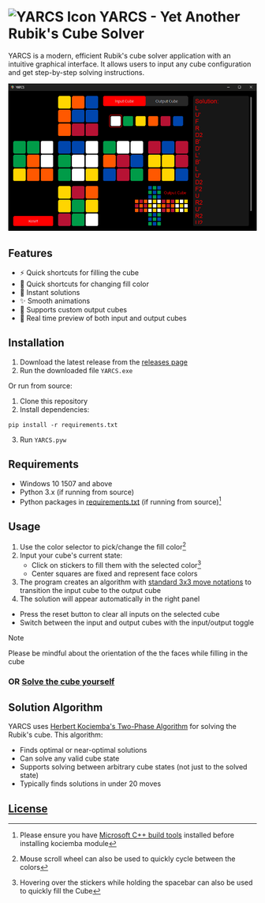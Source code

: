 # ![YARCS Icon](icon.ico) YARCS - Yet Another Rubik's Cube Solver

YARCS is a modern, efficient Rubik's cube solver application with an intuitive graphical interface. It allows users to input any cube configuration and get step-by-step solving instructions.

![preview](preview.png)

## Features

- ⚡ Quick shortcuts for filling the cube
- 🎨 Quick shortcuts for changing fill color
- 🚀 Instant solutions
- ✨ Smooth animations
- 🎲 Supports custom output cubes
- 🔄 Real time preview of both input and output cubes

## Installation

1. Download the latest release from the [releases page](https://github.com/singhmanasmay/YARCS/releases)
3. Run the downloaded file `YARCS.exe`

Or run from source:

1. Clone this repository
2. Install dependencies:
```
pip install -r requirements.txt
```
3. Run `YARCS.pyw`

## Requirements

- Windows 10 1507 and above
- Python 3.x (if running from source)
- Python packages in [requirements.txt](requirements.txt) (if running from source)[^1]

[^1]: Please ensure you have [Microsoft C++ build tools](https://visualstudio.microsoft.com/visual-cpp-build-tools/) installed before installing kociemba module

## Usage

1. Use the color selector to pick/change the fill color[^2]
2. Input your cube's current state:
   - Click on stickers to fill them with the selected color[^3]
   - Center squares are fixed and represent face colors
3. The program creates an algorithm with [standard 3x3 move notations](https://jperm.net/3x3/moves) to transition the input cube to the output cube
4. The solution will appear automatically in the right panel

- Press the reset button to clear all inputs on the selected cube
- Switch between the input and output cubes with the input/output toggle

> [!NOTE]
> Please be mindful about the orientation of the the faces while filling in the cube

[^2]: Mouse scroll wheel can also be used to quickly cycle between the colors
[^3]: Hovering over the stickers while holding the spacebar can also be used to quickly fill the Cube

### OR [Solve the cube yourself](https://jperm.net/3x3)

## Solution Algorithm

YARCS uses [Herbert Kociemba's Two-Phase Algorithm](https://www.speedsolving.com/wiki/index.php/Kociemba%27s_Algorithm) for solving the Rubik's cube. This algorithm:
- Finds optimal or near-optimal solutions
- Can solve any valid cube state
- Supports solving between arbitrary cube states (not just to the solved state)
- Typically finds solutions in under 20 moves

## [License](LICENSE)
